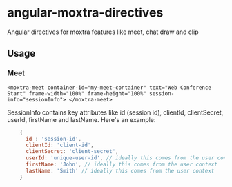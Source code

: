 angular-moxtra-directives
=========================

Angular directives for moxtra features like meet, chat draw and clip

## Usage
### Meet
`<moxtra-meet container-id="my-meet-container" text="Web Conference Start" frame-width="100%" frame-height="100%" session-info="sessionInfo"> </moxtra-meet>`

SessionInfo contains key attributes like id (session id), clientId, clientSecret, userId, firstName and lastName. Here's an example:
```javascript
    {
      id : 'session-id',
      clientId: 'client-id',
      clientSecret: 'client-secret',
      userId: 'unique-user-id', // ideally this comes from the user context
      firstName: 'John', // ideally this comes from the user context
      lastName: 'Smith' // ideally this comes from the user context
    }
